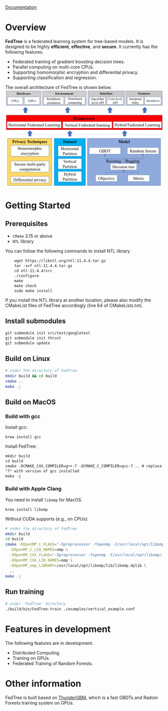 [Documentation](https://fedtree.readthedocs.io/en/latest/index.html)

# Overview
**FedTree** is a federated learning system for tree-based models. It is designed to be highly **efficient**, **effective**,
and **secure**. It currently has the following features.

- Federated training of gradient boosting decision trees.
- Parallel computing on multi-core CPUs.
- Supporting homomorphic encryption and differential privacy.
- Supporting classification and regression.

The overall architecture of FedTree is shown below.
![FedTree_archi](./docs/source/images/fedtree_archi.png)

# Getting Started

## Prerequisites
* `CMake` 3.15 or above
* `NTL` library

You can follow the following commands to install NTL library.

```
    wget https://libntl.org/ntl-11.4.4.tar.gz
    tar -xvf ntl-11.4.4.tar.gz
    cd ntl-11.4.4/src
    ./configure
    make
    make check
    sudo make install
```


If you install the NTL library at another location, please also modify the CMakeList files of FedTree accordingly (line 64 of CMakeLists.txt).
## Install submodules
```
git submodule init src/test/googletest
git submodule init thrust
git submodule update
```

## Build on Linux

```bash
# under the directory of FedTree
mkdir build && cd build 
cmake ..
make -j
```

## Build on MacOS

### Build with gcc

Install gcc:
```
brew install gcc
```
Install FedTree:
```
mkdir build
cd build
cmake -DCMAKE_CXX_COMPILER=g++-7 -DCMAKE_C_COMPILER=gcc-7 .. # replace "7" with version of gcc installed
make -j
```
### Build with Apple Clang

You need to install ```libomp``` for MacOS.
```
brew install libomp
```

Without CUDA supports (e.g., on CPUs):
```bash
# under the directory of FedTree
mkdir build
cd build
cmake -DOpenMP_C_FLAGS="-Xpreprocessor -fopenmp -I/usr/local/opt/libomp/include" \
  -DOpenMP_C_LIB_NAMES=omp \
  -DOpenMP_CXX_FLAGS="-Xpreprocessor -fopenmp -I/usr/local/opt/libomp/include" \
  -DOpenMP_CXX_LIB_NAMES=omp \
  -DOpenMP_omp_LIBRARY=/usr/local/opt/libomp/lib/libomp.dylib \
  ..
make -j
```

## Run training
```bash
# under 'FedTree' directory
./build/bin/FedTree-train ./examples/vertical_example.conf
```

# Features in development
The following features are in development.

- Distributed Computing.
- Training on GPUs.
- Federated Training of Random Forests.

# Other information
FedTree is built based on [ThunderGBM](https://github.com/Xtra-Computing/thundergbm), which is a fast GBDTs and Radom Forests training system on GPUs.
